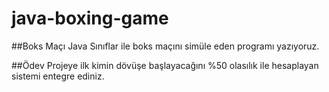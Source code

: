 # java-boxing-game
##Boks Maçı 
Java Sınıflar ile boks maçını simüle eden programı yazıyoruz.

##Ödev 
Projeye ilk kimin dövüşe başlayacağını %50 olasılık ile hesaplayan sistemi entegre ediniz.

